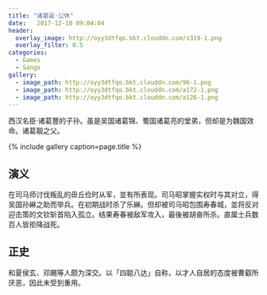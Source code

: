 ```yaml
---
title: "诸葛诞·公休"
date:   2017-12-10 09:04:04
header:
  overlay_image: http://oyy3dtfqo.bkt.clouddn.com/s319-1.png
  overlay_filter: 0.5
categories:
  - Games
  - Sango
gallery:
  - image_path: http://oyy3dtfqo.bkt.clouddn.com/96-1.png
  - image_path: http://oyy3dtfqo.bkt.clouddn.com/a172-1.png
  - image_path: http://oyy3dtfqo.bkt.clouddn.com/a126-1.png
---
```


西汉名臣·诸葛豐的子孙。虽是吴国诸葛锦、蜀国诸葛亮的堂弟，但却是为魏国效命。诸葛靓之父。

{% include gallery caption=page.title %}

## 演义

在司马师讨伐叛乱的毌丘俭时从军，並有所表现。司马昭掌握实权时与其对立，得吴国孙綝之助而举兵。在初期战时杀了乐綝。但却被司马昭包围寿春城，並将反对迎击策的文钦斩首陷入孤立。结果寿春被敌军攻入，最後被胡奋所杀。直属士兵数百人皆拒降战死。

## 正史

和夏侯玄、邓颺等人颇为深交。以「四聪八达」自称，以才人自居的态度被曹叡所厌恶，因此未受到重用。